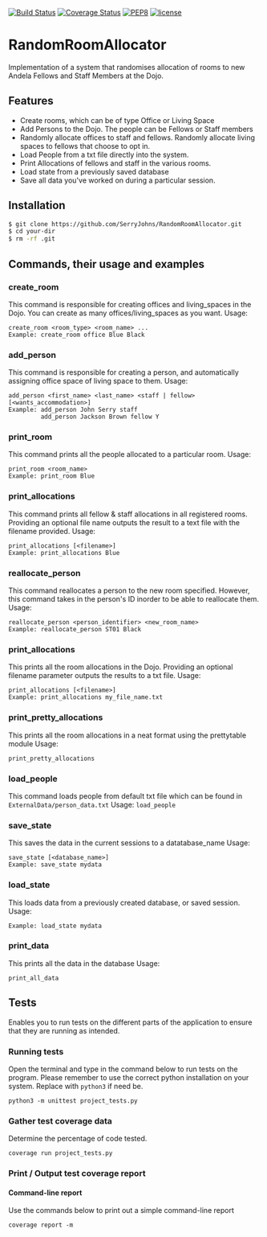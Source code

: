 [![Build Status](https://travis-ci.org/SerryJohns/RandomRoomAllocator.svg?branch=master)](https://travis-ci.org/SerryJohns/RandomRoomAllocator)
[![Coverage Status](https://coveralls.io/repos/github/SerryJohns/RandomRoomAllocator/badge.svg?branch=master)](https://coveralls.io/github/SerryJohns/RandomRoomAllocator?branch=master)
[![PEP8](https://img.shields.io/badge/code%20style-pep8-orange.svg)](https://www.python.org/dev/peps/pep-0008/)
[![license](https://img.shields.io/github/license/mashape/apistatus.svg?maxAge=2592000)]()

# RandomRoomAllocator
Implementation of a system that randomises allocation of rooms to new Andela Fellows and Staff Members at the Dojo.

## Features
* Create rooms, which can be of type Office or Living Space
* Add Persons to the Dojo. The people can be Fellows or Staff members
* Randomly allocate offices to staff and fellows. Randomly allocate living spaces to fellows that choose to opt in.
* Load People from a txt file directly into the system.
* Print Allocations of fellows and staff in the various rooms.
* Load state from a previously saved database
* Save all data you've worked on during a particular session.

## Installation
```sh
$ git clone https://github.com/SerryJohns/RandomRoomAllocator.git
$ cd your-dir
$ rm -rf .git
``` 
## Commands, their usage and examples

### create_room
This command is responsible for creating offices and living_spaces in the Dojo. You can create as many offices/living_spaces as you want.
Usage: 
```
create_room <room_type> <room_name> ...
Example: create_room office Blue Black
```
### add_person
This command is responsible for creating a person, and automatically assigning office space of living space to them.
Usage: 
```
add_person <first_name> <last_name> <staff | fellow> [<wants_accommodation>]
Example: add_person John Serry staff
         add_person Jackson Brown fellow Y
```

### print_room
This command prints all the people allocated to a particular room.
Usage: 
```
print_room <room_name>
Example: print_room Blue
```

### print_allocations
This command prints all fellow & staff allocations in all registered rooms. Providing an optional file name outputs the result to a text file with the filename provided.
Usage: 
```
print_allocations [<filename>]
Example: print_allocations Blue
```

### reallocate_person
This command reallocates a person to the new room specified. However, this command takes in the person's ID inorder to be able to reallocate them.
Usage: 
```
reallocate_person <person_identifier> <new_room_name>
Example: reallocate_person ST01 Black
```

### print_allocations
This prints all the room allocations in the Dojo. Providing an optional filename parameter outputs the results to a txt file.
Usage: 
```
print_allocations [<filename>]
Example: print_allocations my_file_name.txt
```

### print_pretty_allocations
This prints all the room allocations in a neat format using the prettytable module
Usage: 
```
print_pretty_allocations
```

### load_people
This command loads people from default txt file which can be found in ``` ExternalData/person_data.txt ```
Usage: 
``` load_people ```

### save_state
This saves the data in the current sessions to a datatabase_name
Usage: 
```
save_state [<database_name>]
Example: save_state mydata
```

### load_state
This loads data from a previously created database, or saved session.
Usage: 
``` load_state <sqlite_database>
Example: load_state mydata
```
### print_data
This prints all the data in the database
Usage: 
```
print_all_data
```
## Tests

Enables you to run tests on the different parts of the application to ensure that they are running as intended.

### Running tests
Open the terminal and type in the command below to run tests on the program.
Please remember to use the correct python installation on your system. Replace with ```python3``` if need be.
```
python3 -m unittest project_tests.py
```

### Gather test coverage data
Determine the percentage of code tested.

```
coverage run project_tests.py
```
### Print / Output test coverage report

#### Command-line report
Use the commands below to print out a simple command-line report

```
coverage report -m
```
